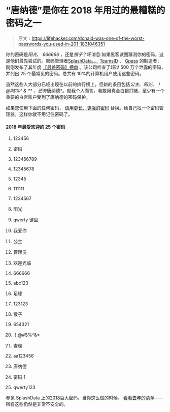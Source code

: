 # “唐纳德”是你在 2018 年用过的最糟糕的密码之一

> 原文：<https://lifehacker.com/donald-was-one-of-the-worst-passwords-you-used-in-201-1831046351>

你的密码是*阳光*、 *666666* ，还是*猴子*？坏消息:如果黑客试图猜测你的密码，这是他们最先尝试的。密码管理者[SplashData、、](https://www.splashid.com/) [TeamsID](https://www.teamsid.com/) 、 [Gpass](https://gpass.io/) 的制造者，刚刚发布了其年度 [【最差密码】榜单](https://www.teamsid.com/100-worst-passwords/) 。该公司检查了超过 500 万个泄露的密码，并列出 25 个最常见的密码。总共有 10%的计算机用户使用这些密码。



虽然这些人大部分已经出现在以前的排行榜上，但新的条目包括*公主*、*阳光*、*！@#$%^ & ** ，还有*唐纳德*。就我个人而言，我敢用真金白银打赌，至少有一个重要的白宫账户受到了唐纳德的密码保护。

如果您使用下面的任何密码， [请用更长、更强的密码](https://lifehacker.com/how-to-create-a-strong-password-1797681069) 替换。给自己找一个密码管理器，这样你就不用记住密码了。

#### **2018 年最受欢迎的 25 个密码**

1.  123456

2.  密码

3.  123456789

4.  12345678

5.  12345

6.  111111

7.  1234567

8.  阳光

9.  qwerty 键盘

10.  我爱你

11.  公主

12.  管理员

13.  欢迎光临

14.  666666

15.  abc123

16.  足球

17.  123123

18.  猴子

19.  654321

20.  ！@#$%^&*

21.  查理

22.  aa123456

23.  唐纳德

24.  密码 1

25.  qwerty123

参见 SplashData 上的[2018](https://www.teamsid.com/100-worst-passwords/)百大密码。当你这么做的时候， [看看去年的清单](https://lifehacker.com/starwars-and-the-24-other-worst-passwords-of-2017-1821338872)——所有这些仍然是非常不安全的。